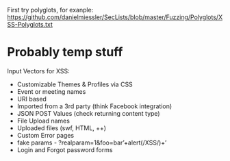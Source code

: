 First try polyglots, for exanple: https://github.com/danielmiessler/SecLists/blob/master/Fuzzing/Polyglots/XSS-Polyglots.txt

# Probably temp stuff
Input Vectors for XSS:
- Customizable Themes & Profiles via CSS
- Event or meeting names
- URI based
- Imported from a 3rd party (think Facebook integration)
- JSON POST Values (check returning content type)
- File Upload names
- Uploaded files (swf, HTML, ++)
- Custom Error pages
- fake params - ?realparam=1&foo=bar’+alert(/XSS/)+’
- Login and Forgot password forms
